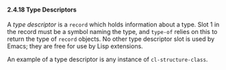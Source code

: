 

#### 2.4.18 Type Descriptors

A *type descriptor* is a `record` which holds information about a type. Slot 1 in the record must be a symbol naming the type, and `type-of` relies on this to return the type of `record` objects. No other type descriptor slot is used by Emacs; they are free for use by Lisp extensions.

An example of a type descriptor is any instance of `cl-structure-class`.
